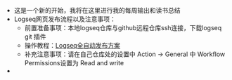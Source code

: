 - 这是一个新的开始，我将在这里进行我的每周输出和读书总结
- Logseq网页发布流程以及注意事项：
	- 前置准备事项：本地logseq仓库与github远程仓库ssh连接，下载logseq git 插件
	- 操作教程：[Logseq全自动发布方案](https://github.com/Kenshin/simpread/discussions/3426)
	- 补充注意事项：请在自己仓库处的设置中 Action -> General 中 Workflow Permissions设置为 Read and write
-
